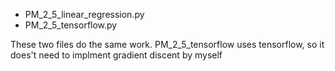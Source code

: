 
* PM_2_5_linear_regression.py
* PM_2_5_tensorflow.py

These two files do the same work.
PM_2_5_tensorflow uses tensorflow, so it does't need to implment gradient discent by myself
